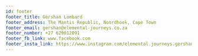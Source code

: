 ```yaml
---
id: footer
footer_title: Gershan Lombard
footer_address: The Mantis Republic, Noordhoek, Cape Town
footer_email: gershan@elemental-journeys.co.za
footer_number: +27 629012091
footer_fb_link: www.facebook.com
footer_insta_link: https://www.instagram.com/elemental.journeys.gershan/
---
```

